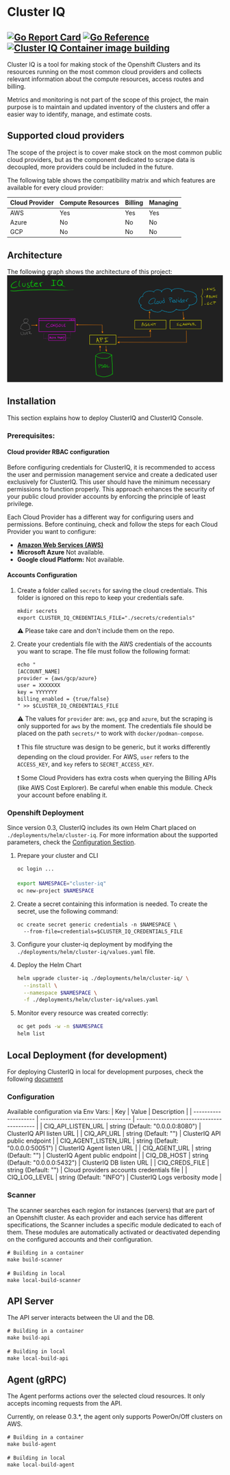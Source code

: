 # Cluster IQ

[![Go Report Card](https://goreportcard.com/badge/github.com/RHEcosystemAppEng/cluster-iq)](https://goreportcard.com/report/github.com/RHEcosystemAppEng/cluster-iq)
[![Go Reference](https://pkg.go.dev/badge/github.com/RHEcosystemAppEng/cluster-iq.svg)](https://pkg.go.dev/github.com/RHEcosystemAppEng/cluster-iq)
[![Cluster IQ Container image building](https://github.com/RHEcosystemAppEng/cluster-iq/actions/workflows/container-image-building.yaml/badge.svg)](https://github.com/RHEcosystemAppEng/cluster-iq/actions/workflows/container-image-building.yaml)
---

Cluster IQ is a tool for making stock of the Openshift Clusters and its
resources running on the most common cloud providers and collects relevant
information about the compute resources, access routes and billing.

Metrics and monitoring is not part of the scope of this project, the main
purpose is to maintain and updated inventory of the clusters and offer a easier
way to identify, manage, and estimate costs.

## Supported cloud providers

The scope of the project is to cover make stock on the most common public cloud
providers, but as the component dedicated to scrape data is decoupled, more
providers could be included in the future.

The following table shows the compatibility matrix and which features are
available for every cloud provider:

| Cloud Provider | Compute Resources | Billing | Managing |
|----------------|-------------------|---------|----------|
| AWS            | Yes               | Yes     | Yes      |
| Azure          | No                | No      | No       |
| GCP            | No                | No      | No       |


## Architecture

The following graph shows the architecture of this project:
![ClusterIQ architecture diagram](./doc/architecture.png)


## Installation
This section explains how to deploy ClusterIQ and ClusterIQ Console.


### Prerequisites:
#### Cloud provider RBAC configuration
Before configuring credentials for ClusterIQ, it is recommended to access the
user and permission management service and create a dedicated user exclusively
for ClusterIQ. This user should have the minimum necessary permissions to
function properly. This approach enhances the security of your public cloud
provider accounts by enforcing the principle of least privilege.

Each Cloud Provider has a different way for configuring users and permissions.
Before continuing, check and follow the steps for each Cloud Provider you want
to configure:

* **[Amazon Web Services (AWS)](./doc/aws-user-permissions-config.md)**
* **Microsoft Azure** Not available.
* **Google cloud Platform:** Not available.

#### Accounts Configuration
1. Create a folder called `secrets` for saving the cloud credentials. This folder is ignored on this repo to keep your
   credentials safe.
    ```text
    mkdir secrets
    export CLUSTER_IQ_CREDENTIALS_FILE="./secrets/credentials"
    ```
    :warning: Please take care and don't include them on the repo.

2. Create your credentials file with the AWS credentials of the accounts you
   want to scrape. The file must follow the following format:
    ```text
    echo "
    [ACCOUNT_NAME]
    provider = {aws/gcp/azure}
    user = XXXXXXX
    key = YYYYYYY
    billing_enabled = {true/false}
    " >> $CLUSTER_IQ_CREDENTIALS_FILE
    ```
    :warning: The values for `provider` are: `aws`, `gcp` and `azure`, but the
    scraping is only supported for `aws` by the moment.  The credentials file
    should be placed on the path `secrets/*` to work with
    `docker/podman-compose`.

    :exclamation: This file structure was design to be generic, but it works
    differently depending on the cloud provider. For AWS, `user` refers to the
    `ACCESS_KEY`, and `key` refers to `SECRET_ACCESS_KEY`.

    :exclamation: Some Cloud Providers has extra costs when querying the Billing
    APIs (like AWS Cost Explorer). Be careful when enable this module. Check your
    account before enabling it.

### Openshift Deployment
Since version 0.3, ClusterIQ includes its own Helm Chart placed on
`./deployments/helm/cluster-iq`.
For more information about the
   supported parameters, check the [Configuration Section](#configuration).
1. Prepare your cluster and CLI
    ```sh
    oc login ...

    export NAMESPACE="cluster-iq"
    oc new-project $NAMESPACE
    ```

2. Create a secret containing this information is needed. To create the secret,
   use the following command:
    ```shell
    oc create secret generic credentials -n $NAMESPACE \
      --from-file=credentials=$CLUSTER_IQ_CREDENTIALS_FILE
    ```

3. Configure your cluster-iq deployment by modifying the
   `./deployments/helm/cluster-iq/values.yaml` file.

4. Deploy the Helm Chart
    ```sh
    helm upgrade cluster-iq ./deployments/helm/cluster-iq/ \
      --install \
      --namespace $NAMESPACE \
      -f ./deployments/helm/cluster-iq/values.yaml
    ```

5. Monitor every resource was created correctly:
    ```sh
    oc get pods -w -n $NAMESPACE
    helm list
    ```


## Local Deployment (for development)
For deploying ClusterIQ in local for development purposes, check the following
[document](./doc/development-setup.md)



### Configuration
Available configuration via Env Vars:
| Key                  | Value                             | Description                               |
| -------------------- | --------------------------------- | ----------------------------------------- |
| CIQ_API_LISTEN_URL   | string (Default: "0.0.0.0:8080")  | ClusterIQ API listen URL                  |
| CIQ_API_URL          | string (Default: "")              | ClusterIQ API public endpoint             |
| CIQ_AGENT_LISTEN_URL | string (Default: "0.0.0.0:50051") | ClusterIQ Agent listen URL                |
| CIQ_AGENT_URL        | string (Default: "")              | ClusterIQ Agent public endpoint           |
| CIQ_DB_HOST          | string (Default: "0.0.0.0:5432")  | ClusterIQ DB listen URL                   |
| CIQ_CREDS_FILE       | string (Default: "")              | Cloud providers accounts credentials file |
| CIQ_LOG_LEVEL        | string (Default: "INFO")          | ClusterIQ Logs verbosity mode             |


### Scanner
The scanner searches each region for instances (servers) that are part of an
Openshift cluster. As each provider and each service has different
specifications, the Scanner includes a specific module dedicated to each of
them. These modules are automatically activated or deactivated depending on the
configured accounts and their configuration.
```shell
# Building in a container
make build-scanner

# Building in local
make local-build-scanner
```

## API Server
The API server interacts between the UI and the DB.

```shell
# Building in a container
make build-api

# Building in local
make local-build-api
```

## Agent (gRPC)
The Agent performs actions over the selected cloud resources. It only accepts
incoming requests from the API.

Currently, on release 0.3.*, the agent only supports PowerOn/Off clusters on AWS.

```shell
# Building in a container
make build-agent

# Building in local
make local-build-agent
```
